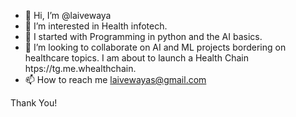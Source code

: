 - 👋 Hi, I’m @laivewaya
- 👀 I’m interested in Health infotech.
- 🌱 I started with Programming in python and the AI basics.
- 💞️ I’m looking to collaborate on AI and ML projects bordering on healthcare topics.
I am about to launch a Health Chain htps://tg.me.whealthchain. 
- 📫 How to reach me laivewayas@gmail.com


Thank You!
